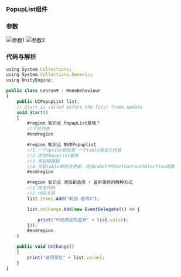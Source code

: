 ### PopupList组件 

### 参数
![参数1](https://github.com/NatsunoKoide/natsunokoide.github.io/assets/137853852/5f1e4f50-e74b-40c0-ad2b-0a6a976590f2)
![参数2](https://github.com/NatsunoKoide/natsunokoide.github.io/assets/137853852/c377a1f7-da85-458c-b0db-39d57a150217)

### 代码与解析
```js
using System.Collections;
using System.Collections.Generic;
using UnityEngine;

public class Lesson9 : MonoBehaviour
{
    public UIPopupList list;
    // Start is called before the first frame update
    void Start()
    {
        #region 知识点 PopupList是啥？
        //下拉列表 
        #endregion

        #region 知识点 制作Popuplist
        //1.一个sprite做背景 一个lable做显示内容
        //2.添加PopupList脚本
        //3.添加碰撞器
        //4.关联lable做信息更新，选择Label中的SetCurrentSelection函数
        #endregion

        #region 知识点 添加新选项 + 监听事件的两种方式
        //1.拖曳代码
        //2.代码关联
        list.items.Add("新加 选项4");

        list.onChange.Add(new EventDelegate(() => {

            print("代码添加的监听" + list.value);
        }));
        #endregion
    }

    public void OnChange()
    {
        print("选项变化" + list.value);
    }
}

```